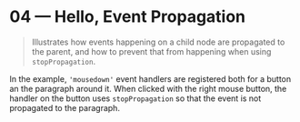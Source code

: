 # 04 &mdash; Hello, Event Propagation
> Illustrates how events happening on a child node are propagated to the parent, and how to prevent that from happening when using `stopPropagation`.

In the example, `'mousedown'` event handlers are registered both for a button an the paragraph around it. When clicked with the right mouse button, the handler on the button uses `stopPropagation` so that the event is not propagated to the paragraph.